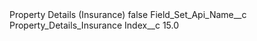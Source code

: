 <?xml version="1.0" encoding="UTF-8"?>
<CustomMetadata xmlns="http://soap.sforce.com/2006/04/metadata" xmlns:xsi="http://www.w3.org/2001/XMLSchema-instance" xmlns:xsd="http://www.w3.org/2001/XMLSchema">
    <label>Property Details (Insurance)</label>
    <protected>false</protected>
    <values>
        <field>Field_Set_Api_Name__c</field>
        <value xsi:type="xsd:string">Property_Details_Insurance</value>
    </values>
    <values>
        <field>Index__c</field>
        <value xsi:type="xsd:double">15.0</value>
    </values>
</CustomMetadata>
